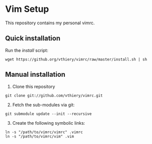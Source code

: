 # Vim Setup #
This repository contains my personal vimrc.

## Quick installation ##
Run the *install* script:

```
wget https://github.org/vthiery/vimrc/raw/master/install.sh | sh
```

## Manual installation ##
1) Clone this repository
```
git clone git://github.com/vthiery/vimrc.git
```

2) Fetch the sub-modules via git:

```
git submodule update --init --recursive
```

3) Create the following symbolic links:

```
ln -s "/path/to/vimrc/vimrc" .vimrc
ln -s "/path/to/vimrc/vim" .vim
```
